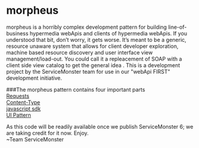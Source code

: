 morpheus
========
morpheus is a horribly complex development pattern for building line-of-business hypermedia webApis and clients of hypermedia webApis. If you understood that bit, don’t worry, it gets worse. It’s meant to be a generic, resource unaware system that allows for client developer exploration, machine based resource discovery and user interface view management/load-out. You could call it a repleacement of SOAP with a client side view catalog to get the general idea . This is a development project by the ServiceMonster team for use in our "webApi FIRST" development initiative.

###The morpheus pattern contains four important parts  
[Requests](https://github.com/jskowalski/morpheus/tree/master/morpheus-requests)  
[Content-Type](https://github.com/jskowalski/morpheus/tree/master/morpheus-content-type)  
[javascript sdk](https://github.com/jskowalski/morpheus/tree/master/morpheus-js)  
[UI Pattern](https://github.com/jskowalski/morpheus/tree/master/morpheus-ui)

As this code will be readily available once we publish ServiceMonster 6; we are taking credit for it now. Enjoy.  
~Team ServiceMonster
